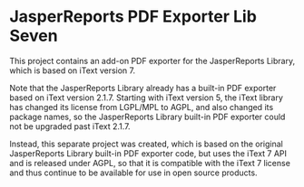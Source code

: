 # JasperReports PDF Exporter Lib Seven

This project contains an add-on PDF exporter for the JasperReports Library, which is based on iText version 7.

Note that the JasperReports Library already has a built-in PDF exporter based on iText version 2.1.7.
Starting with iText version 5, the iText library has changed its license from LGPL/MPL to AGPL, 
and also changed its package names, so the JasperReports Library built-in PDF exporter could not 
be upgraded past iText 2.1.7.

Instead, this separate project was created, which is based on the original JasperReports Library built-in PDF exporter code,
but uses the iText 7 API and is released under AGPL, so that it is compatible with the iText 7 license and
thus continue to be available for use in open source products.
